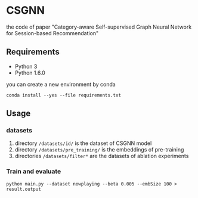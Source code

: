 # CSGNN
the code of paper "Category-aware Self-supervised Graph Neural Network for Session-based Recommendation"


## Requirements
- Python 3
- Python 1.6.0

you can create a new environment by conda
```shell
conda install --yes --file requirements.txt
```

## Usage

### datasets
1. directory  `/datasets/id/` is the dataset of CSGNN model 
2. directory `/datasets/pre_training/` is the embeddings of pre-training
3. directories `/datasets/filter*` are the datasets of ablation experiments


  
### Train and evaluate
```shell
python main.py --dataset nowplaying --beta 0.005 --embSize 100 > result.output 
```
